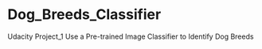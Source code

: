 # Dog_Breeds_Classifier
Udacity Project_1 Use a Pre-trained Image Classifier to Identify Dog Breeds
